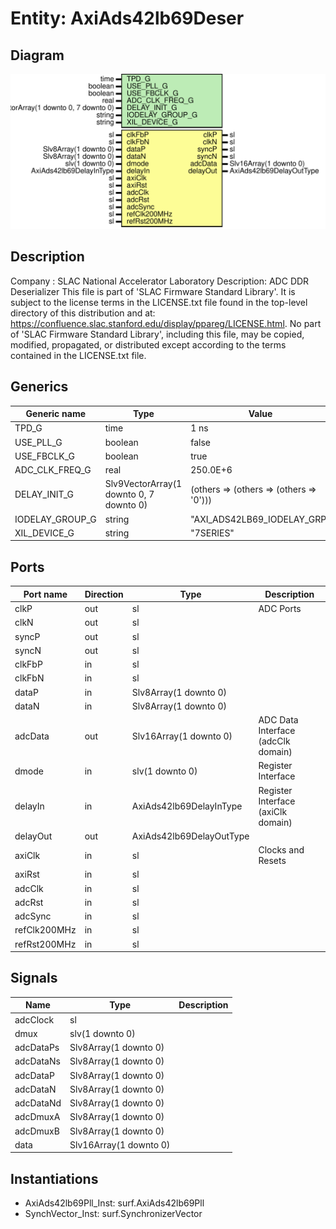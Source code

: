 # Entity: AxiAds42lb69Deser

## Diagram

![Diagram](AxiAds42lb69Deser.svg "Diagram")
## Description

Company    : SLAC National Accelerator Laboratory
Description: ADC DDR Deserializer
This file is part of 'SLAC Firmware Standard Library'.
It is subject to the license terms in the LICENSE.txt file found in the
top-level directory of this distribution and at:
   https://confluence.slac.stanford.edu/display/ppareg/LICENSE.html.
No part of 'SLAC Firmware Standard Library', including this file,
may be copied, modified, propagated, or distributed except according to
the terms contained in the LICENSE.txt file.
## Generics

| Generic name    | Type                                    | Value                                   | Description |
| --------------- | --------------------------------------- | --------------------------------------- | ----------- |
| TPD_G           | time                                    | 1 ns                                    |             |
| USE_PLL_G       | boolean                                 | false                                   |             |
| USE_FBCLK_G     | boolean                                 | true                                    |             |
| ADC_CLK_FREQ_G  | real                                    | 250.0E+6                                |             |
| DELAY_INIT_G    | Slv9VectorArray(1 downto 0, 7 downto 0) | (others => (others => (others => '0'))) |             |
| IODELAY_GROUP_G | string                                  | "AXI_ADS42LB69_IODELAY_GRP"             |             |
| XIL_DEVICE_G    | string                                  | "7SERIES"                               |             |
## Ports

| Port name    | Direction | Type                     | Description                        |
| ------------ | --------- | ------------------------ | ---------------------------------- |
| clkP         | out       | sl                       | ADC Ports                          |
| clkN         | out       | sl                       |                                    |
| syncP        | out       | sl                       |                                    |
| syncN        | out       | sl                       |                                    |
| clkFbP       | in        | sl                       |                                    |
| clkFbN       | in        | sl                       |                                    |
| dataP        | in        | Slv8Array(1 downto 0)    |                                    |
| dataN        | in        | Slv8Array(1 downto 0)    |                                    |
| adcData      | out       | Slv16Array(1 downto 0)   | ADC Data Interface (adcClk domain) |
| dmode        | in        | slv(1 downto 0)          | Register Interface                 |
| delayIn      | in        | AxiAds42lb69DelayInType  | Register Interface (axiClk domain) |
| delayOut     | out       | AxiAds42lb69DelayOutType |                                    |
| axiClk       | in        | sl                       | Clocks and Resets                  |
| axiRst       | in        | sl                       |                                    |
| adcClk       | in        | sl                       |                                    |
| adcRst       | in        | sl                       |                                    |
| adcSync      | in        | sl                       |                                    |
| refClk200MHz | in        | sl                       |                                    |
| refRst200MHz | in        | sl                       |                                    |
## Signals

| Name      | Type                   | Description |
| --------- | ---------------------- | ----------- |
| adcClock  | sl                     |             |
| dmux      | slv(1 downto 0)        |             |
| adcDataPs | Slv8Array(1 downto 0)  |             |
| adcDataNs | Slv8Array(1 downto 0)  |             |
| adcDataP  | Slv8Array(1 downto 0)  |             |
| adcDataN  | Slv8Array(1 downto 0)  |             |
| adcDataNd | Slv8Array(1 downto 0)  |             |
| adcDmuxA  | Slv8Array(1 downto 0)  |             |
| adcDmuxB  | Slv8Array(1 downto 0)  |             |
| data      | Slv16Array(1 downto 0) |             |
## Instantiations

- AxiAds42lb69Pll_Inst: surf.AxiAds42lb69Pll
- SynchVector_Inst: surf.SynchronizerVector
